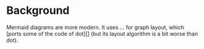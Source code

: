 

# Background

Mermaid diagrams are more modern.
It uses … for graph layout, which [ports some of the code of dot][] (but its layout algorithm is a bit worse than dot).
